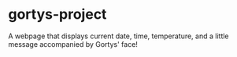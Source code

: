 # gortys-project
A webpage that displays current date, time, temperature, and a little message accompanied by Gortys' face! 
